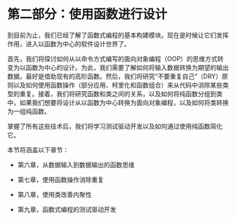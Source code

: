 # 第二部分：使用函数进行设计

到目前为止，我们已经了解了函数式编程的基本构建模块。现在是时候让它们发挥作用，进入以函数为中心的软件设计世界了。

首先，我们将探讨如何从以命令方式编写的面向对象编程（OOP）的思维方式转变为以函数为中心的设计。为此，我们需要了解如何将输入数据转换为期望的输出数据，最好是借助现有的高阶函数。然后，我们将研究“不要重复自己”（DRY）原则以及如何使用函数操作（部分应用、柯里化和函数组合）来从代码中消除某些类型的重复。接着，我们将研究函数和类之间的关系，以及如何将纯函数分组到类中，如果我们想要将设计从以函数为中心转换为面向对象编程，以及如何将类转换为一组纯函数。

掌握了所有这些技术后，我们将学习测试驱动开发以及如何通过使用纯函数简化它。

本节将涵盖以下章节：

+   第六章，从数据输入到数据输出的函数思维

+   第七章，使用函数操作消除重复

+   第八章，使用类改善内聚性

+   第九章，函数式编程的测试驱动开发
